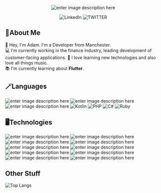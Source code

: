 <div   align="center">

![enter image description here](https://i.imgur.com/vTL35WF.png)

![LinkedIn](https://img.shields.io/badge/LinkedIn-0A66C2?style=for-the-badge&logo=LinkedIn) ![TWITTER](https://img.shields.io/badge/TWITTER-1D9BF0?style=for-the-badge&logo=Twitter&logoColor=fff) 
</div>

## :memo:About Me
:wave: Hey, I'm Adam. I'm a Developer from Manchester.  
:computer: I'm currently working in the finance industry, leading development of customer-facing applications. 
:guitar: I love learning new technologies and also love all things music.  
:books: I'm currently learning about **Flutter**.  



## :magic_wand:Languages
![enter image description here](https://img.shields.io/badge/Python-000000?logo=Python) ![enter image description here](https://img.shields.io/badge/Typescript-000000?logo=Typescript)   ![enter image description here](https://img.shields.io/badge/SQL-000000?logo=MYSQL) ![Kotlin](https://img.shields.io/badge/Kotlin-000?logo=Kotlin&logoColor=%23630073) ![PHP](https://img.shields.io/badge/PHP-000?logo=PHP&logoColor=%234F5B93) ![C#](https://img.shields.io/badge/C%23-000?logo=C+Sharp&logoColor=%23A077DB)  ![Ruby](https://img.shields.io/badge/Ruby-000?logo=Ruby&logoColor=%23A81401) 
## :desktop_computer:Technologies
![enter image description here](https://img.shields.io/badge/Docker-000000?logo=Docker)   ![enter image description here](https://img.shields.io/badge/React-000000?logo=React) ![enter image description here](https://img.shields.io/badge/Linux-000000?logo=Linux) ![enter image description here](https://img.shields.io/badge/Node.js-000000?logo=Node.js) ![enter image description here](https://img.shields.io/badge/Redis-000000?logo=Redis)  ![enter image description here](https://img.shields.io/badge/Django-000000?logo=Django)  ![enter image description here](https://img.shields.io/badge/Sass-000000?logo=SASS)  ![enter image description here](https://img.shields.io/badge/PHP-000000?logo=PHP)  ![enter image description here](https://img.shields.io/badge/Firebase-000000?logo=Firebase) ![enter image description here](https://img.shields.io/badge/Git-000000?logo=Git)

## Other Stuff

![Top Langs](https://github-readme-stats.vercel.app/api/top-langs/?username=adampedleydev&layout=compact&theme=dracula)

